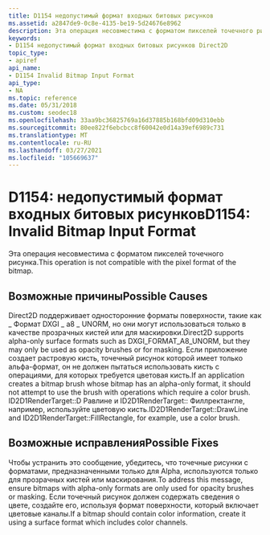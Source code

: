 ```yaml
---
title: D1154 недопустимый формат входных битовых рисунков
ms.assetid: a2847de9-0c8e-4135-be19-5d24676e8962
description: Эта операция несовместима с форматом пикселей точечного рисунка.
keywords:
- D1154 недопустимый формат входных битовых рисунков Direct2D
topic_type:
- apiref
api_name:
- D1154 Invalid Bitmap Input Format
api_type:
- NA
ms.topic: reference
ms.date: 05/31/2018
ms.custom: seodec18
ms.openlocfilehash: 33aa9bc36825769a16d37885b168bfd09d310ebb
ms.sourcegitcommit: 80ee822f6ebcbcc8f60042e0d14a39ef6989c731
ms.translationtype: MT
ms.contentlocale: ru-RU
ms.lasthandoff: 03/27/2021
ms.locfileid: "105669637"
---
```

# <a name="d1154-invalid-bitmap-input-format"></a><span data-ttu-id="791f9-104">D1154: недопустимый формат входных битовых рисунков</span><span class="sxs-lookup"><span data-stu-id="791f9-104">D1154: Invalid Bitmap Input Format</span></span>

<span data-ttu-id="791f9-105">Эта операция несовместима с форматом пикселей точечного рисунка.</span><span class="sxs-lookup"><span data-stu-id="791f9-105">This operation is not compatible with the pixel format of the bitmap.</span></span>






 

## <a name="possible-causes"></a><span data-ttu-id="791f9-106">Возможные причины</span><span class="sxs-lookup"><span data-stu-id="791f9-106">Possible Causes</span></span>

<span data-ttu-id="791f9-107">Direct2D поддерживает односторонние форматы поверхности, такие как \_ Формат DXGI \_ a8 \_ UNORM, но они могут использоваться только в качестве прозрачных кистей или для маскировки.</span><span class="sxs-lookup"><span data-stu-id="791f9-107">Direct2D supports alpha-only surface formats such as DXGI\_FORMAT\_A8\_UNORM, but they may only be used as opacity brushes or for masking.</span></span> <span data-ttu-id="791f9-108">Если приложение создает растровую кисть, точечный рисунок которой имеет только альфа-формат, он не должен пытаться использовать кисть с операциями, для которых требуется цветовая кисть.</span><span class="sxs-lookup"><span data-stu-id="791f9-108">If an application creates a bitmap brush whose bitmap has an alpha-only format, it should not attempt to use the brush with operations which require a color brush.</span></span> <span data-ttu-id="791f9-109">ID2D1RenderTarget::D Равлине и ID2D1RenderTarget:: Филлректангле, например, используйте цветовую кисть.</span><span class="sxs-lookup"><span data-stu-id="791f9-109">ID2D1RenderTarget::DrawLine and ID2D1RenderTarget::FillRectangle, for example, use a color brush.</span></span>

## <a name="possible-fixes"></a><span data-ttu-id="791f9-110">Возможные исправления</span><span class="sxs-lookup"><span data-stu-id="791f9-110">Possible Fixes</span></span>

<span data-ttu-id="791f9-111">Чтобы устранить это сообщение, убедитесь, что точечные рисунки с форматами, предназначенными только для Alpha, используются только для прозрачных кистей или маскирования.</span><span class="sxs-lookup"><span data-stu-id="791f9-111">To address this message, ensure bitmaps with alpha-only formats are only used for opacity brushes or masking.</span></span> <span data-ttu-id="791f9-112">Если точечный рисунок должен содержать сведения о цвете, создайте его, используя формат поверхности, который включает цветовые каналы.</span><span class="sxs-lookup"><span data-stu-id="791f9-112">If a bitmap should contain color information, create it using a surface format which includes color channels.</span></span>

 

 




